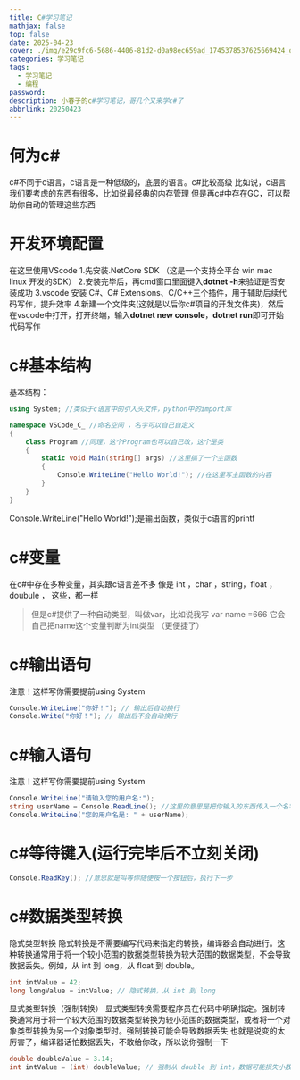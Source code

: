 ```yaml
---
title: C#学习笔记
mathjax: false
top: false
date: 2025-04-23 
cover: ./img/e29c9fc6-5686-4406-81d2-d0a98ec659ad_1745378537625669424_origin~tplv-a9rns2rl98-image-dark-watermark.png
categories: 学习笔记
tags:
  - 学习笔记
  - 编程
password:
description: 小春子的c#学习笔记，哥几个又来学c#了
abbrlink: 20250423
---
```



# 何为c#
c#不同于c语言，c语言是一种低级的，底层的语言。c#比较高级
比如说，c语言我们要考虑的东西有很多，比如说最经典的内存管理
但是再c#中存在GC，可以帮助你自动的管理这些东西

# 开发环境配置

在这里使用VScode 
1.先安装.NetCore SDK （这是一个支持全平台 win mac linux 开发的SDK）
2.安装完毕后，再cmd窗口里面键入**dotnet -h**来验证是否安装成功
3.vscode 安装 C#、C# Extensions、C/C++三个插件，用于辅助后续代码写作，提升效率
4.新建一个文件夹(这就是以后你c#项目的开发文件夹)，然后在vscode中打开，打开终端，输入**dotnet new console**，**dotnet run**即可开始代码写作

# c#基本结构
基本结构：
``` c#
using System; //类似于c语言中的引入头文件，python中的import库

namespace VSCode_C_ //命名空间 ，名字可以自己自定义
{
    class Program //同理，这个Program也可以自己改，这个是类
    {
        static void Main(string[] args) //这里搞了一个主函数
        {
            Console.WriteLine("Hello World!"); //在这里写主函数的内容
        }
    }
}
```
Console.WriteLine("Hello World!");是输出函数，类似于c语言的printf

# c#变量
在c#中存在多种变量，其实跟c语言差不多
像是 int ，char ，string，float ，doubule ， 这些，都一样
>但是c#提供了一种自动类型，叫做var，比如说我写 var name =666 它会自己把name这个变量判断为int类型 （更便捷了）

# c#输出语句
注意！这样写你需要提前using System
```c#
Console.WriteLine("你好！"); // 输出后自动换行
Console.Write("你好！"); // 输出后不会自动换行
```

# c#输入语句
注意！这样写你需要提前using System
```c#
Console.WriteLine("请输入您的用户名:");
string userName = Console.ReadLine(); //这里的意思是把你输入的东西传入一个名字为userName 类型为string的变量里面去
Console.WriteLine("您的用户名是: " + userName);
```

# c#等待键入(运行完毕后不立刻关闭)

```c#
Console.ReadKey(); //意思就是叫等你随便按一个按钮后，执行下一步
```

# c#数据类型转换
隐式类型转换
隐式转换是不需要编写代码来指定的转换，编译器会自动进行。这种转换通常用于将一个较小范围的数据类型转换为较大范围的数据类型，不会导致数据丢失。例如，从 int 到 long，从 float 到 double。
```c#
int intValue = 42; 
long longValue = intValue; // 隐式转换，从 int 到 long
```
显式类型转换（强制转换）
显式类型转换需要程序员在代码中明确指定。强制转换通常用于将一个较大范围的数据类型转换为较小范围的数据类型，或者将一个对象类型转换为另一个对象类型时。强制转换可能会导致数据丢失
也就是说变的太厉害了，编译器话怕数据丢失，不敢给你改，所以说你强制一下
```c#
double doubleValue = 3.14;
int intValue = (int) doubleValue; // 强制从 double 到 int，数据可能损失小数部分
```











